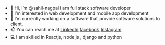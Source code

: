 - 👋 Hi, I’m @sahil-nagpal i am full stack software developer
- 👀 I’m interested in web development and mobile app development 
- 🌱 I’m currently working on a software that provide software solutions to client.
- 📫 You can reach me at <a href="https://www.linkedin.com/in/sahil-nagpal-b86106166/">LinkedIn</a>,<a href="https://www.facebook.com/developer9700">facebook</a>,<a href="https://www.instagram.com/sahil.nagpal.372/">Instagram</a>
- :computer: I am skilled in Reactjs, node js , django and python
<!---
sahil-nagpal/sahil-nagpal is a ✨ special ✨ repository because its `README.md` (this file) appears on your GitHub profile.
You can click the Preview link to take a look at your changes.
--->
